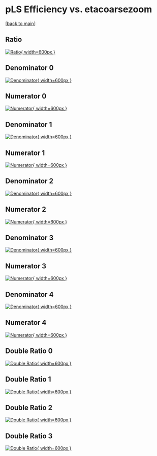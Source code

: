 # pLS Efficiency vs. etacoarsezoom

[[back to main](./)]



## Ratio

[![Ratio](../mtv/var/pLS_xtr_11_0_eff_etacoarsezoom.png){ width=600px }](../mtv/var/pLS_xtr_11_0_eff_etacoarsezoom.pdf)

## Denominator 0

[![Denominator](../mtv/den/pLS_xtr_11_0_eff_etacoarsezoom_den0.png){ width=600px }](../mtv/den/pLS_xtr_11_0_eff_etacoarsezoom_den0.pdf)

## Numerator 0

[![Numerator](../mtv/num/pLS_xtr_11_0_eff_etacoarsezoom_num0.png){ width=600px }](../mtv/num/pLS_xtr_11_0_eff_etacoarsezoom_num0.pdf)

## Denominator 1

[![Denominator](../mtv/den/pLS_xtr_11_0_eff_etacoarsezoom_den1.png){ width=600px }](../mtv/den/pLS_xtr_11_0_eff_etacoarsezoom_den1.pdf)

## Numerator 1

[![Numerator](../mtv/num/pLS_xtr_11_0_eff_etacoarsezoom_num1.png){ width=600px }](../mtv/num/pLS_xtr_11_0_eff_etacoarsezoom_num1.pdf)

## Denominator 2

[![Denominator](../mtv/den/pLS_xtr_11_0_eff_etacoarsezoom_den2.png){ width=600px }](../mtv/den/pLS_xtr_11_0_eff_etacoarsezoom_den2.pdf)

## Numerator 2

[![Numerator](../mtv/num/pLS_xtr_11_0_eff_etacoarsezoom_num2.png){ width=600px }](../mtv/num/pLS_xtr_11_0_eff_etacoarsezoom_num2.pdf)

## Denominator 3

[![Denominator](../mtv/den/pLS_xtr_11_0_eff_etacoarsezoom_den3.png){ width=600px }](../mtv/den/pLS_xtr_11_0_eff_etacoarsezoom_den3.pdf)

## Numerator 3

[![Numerator](../mtv/num/pLS_xtr_11_0_eff_etacoarsezoom_num3.png){ width=600px }](../mtv/num/pLS_xtr_11_0_eff_etacoarsezoom_num3.pdf)

## Denominator 4

[![Denominator](../mtv/den/pLS_xtr_11_0_eff_etacoarsezoom_den4.png){ width=600px }](../mtv/den/pLS_xtr_11_0_eff_etacoarsezoom_den4.pdf)

## Numerator 4

[![Numerator](../mtv/num/pLS_xtr_11_0_eff_etacoarsezoom_num4.png){ width=600px }](../mtv/num/pLS_xtr_11_0_eff_etacoarsezoom_num4.pdf)

## Double Ratio 0

[![Double Ratio](../mtv/ratio/pLS_xtr_11_0_eff_etacoarsezoom_ratio0.png){ width=600px }](../mtv/ratio/pLS_xtr_11_0_eff_etacoarsezoom_ratio0.pdf)

## Double Ratio 1

[![Double Ratio](../mtv/ratio/pLS_xtr_11_0_eff_etacoarsezoom_ratio1.png){ width=600px }](../mtv/ratio/pLS_xtr_11_0_eff_etacoarsezoom_ratio1.pdf)

## Double Ratio 2

[![Double Ratio](../mtv/ratio/pLS_xtr_11_0_eff_etacoarsezoom_ratio2.png){ width=600px }](../mtv/ratio/pLS_xtr_11_0_eff_etacoarsezoom_ratio2.pdf)

## Double Ratio 3

[![Double Ratio](../mtv/ratio/pLS_xtr_11_0_eff_etacoarsezoom_ratio3.png){ width=600px }](../mtv/ratio/pLS_xtr_11_0_eff_etacoarsezoom_ratio3.pdf)


